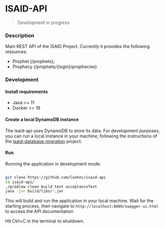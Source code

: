 # ISAID-API

> Development in progress

### Description

Main REST API of the ISAID Project.
Currently it provides the following resources:

  * Prophet (/prophets);
  * Prophecy (/prophets/{login}/prophecies)

### Development

#### Install requirements

- Java >= 11
- Docker >= 19

#### Create a local DynamoDB instance

The isaid-api uses DynamoDB to store its data.
For development purposes, you can run a local instance in your machine, following the instructions of the [isaid-database-migration](https://github.com/leohoc/isaid-database-migration) project.

#### Run

Running the application in development mode:

```bash

git clone https://github.com/leohoc/isaid-api
cd isaid-api/
./gradlew clean build test acceptanceTest
java -jar build/libs/*.jar

```

This will build and run the application in your local machine. Wait for the starting process, 
then navigate to `http://localhost:8080/swagger-ui.html` to access the API documentation

Hit Ctrl+C in the terminal to shutdown.
